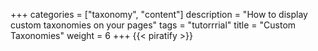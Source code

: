 +++
categories = ["taxonomy", "content"]
description = "How to display custom taxonomies on your pages"
tags = "tutorrrial"
title = "Custom Taxonomies"
weight = 6
+++
{{< piratify >}}